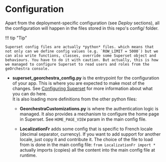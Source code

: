 # Configuration

Apart from the deployment-specific configuration (see *Deploy* sections), all the configuration will happen in the files stored in this repo's config/ folder.

!!! tip "Tip"

    Superset config files are actually *python* files. which means that not only can we define config values (e.g. `ROW_LIMIT = 5000`) but we can also write functions, classes, override some Superset object and behaviours. You have to do it with caution. But actually, this is how we managed to configure Superset to read users and roles from the geOrchestra console.

- **superset_georchestra_config.py** is the entrypoint for the configuration of your app. This is where you are expected to make most of the changes. See [Configuring Superset](https://superset.apache.org/docs/configuration/configuring-superset#superset_configpy) for more information about what you can do here.  
It is also loading more definitions from the other python files:

    - **GeorchestraCustomizations.py** is where the authentication logic is managed. It also provides a mechanism to configure the home page in Superset. See `HOME_PAGE_VIEW` param in the main config file.

    - **LocalizationFr** adds some config that is specific to French locale (decimal separator, currency). If you want to add support for another locale, just copy it and contribute it. The choice of the file to load from is done in the main config file: `from LocalizationFr import *` actually imports (copies) all the content into the main config file at runtime.